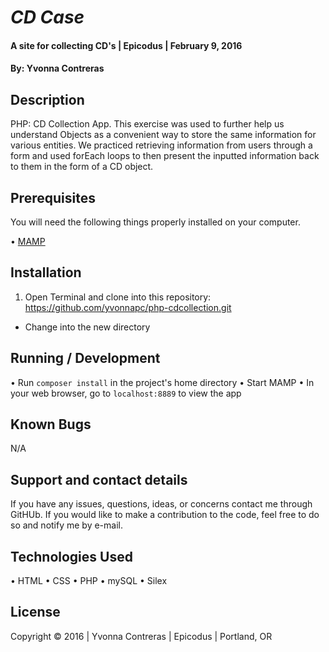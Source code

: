 # _CD Case_

#### A site for collecting CD's | Epicodus | February 9, 2016

#### By: Yvonna Contreras 

## Description

PHP: CD Collection App. This exercise was used to further help us understand Objects as a convenient way to store the same information for various entities. We practiced retrieving information from users through a form and used forEach loops to then present the inputted information back to them in the form of a CD object.

## Prerequisites

You will need the following things properly installed on your computer.

• [MAMP](https://www.mamp.info/en/downloads/)

## Installation

1. Open Terminal and clone into this repository: https://github.com/yvonnapc/php-cdcollection.git
* Change into the new directory

## Running / Development

• Run `composer install` in the project's home directory
• Start MAMP
• In your web browser, go to `localhost:8889` to view the app

## Known Bugs

N/A

## Support and contact details

If you have any issues, questions, ideas, or concerns contact me through GitHUb. If you would like to make a contribution to the code, feel free to do so and notify me by e-mail.

## Technologies Used

• HTML
• CSS
• PHP
• mySQL
• Silex

## License

Copyright &copy; 2016  |  Yvonna Contreras  |  Epicodus  |  Portland, OR
